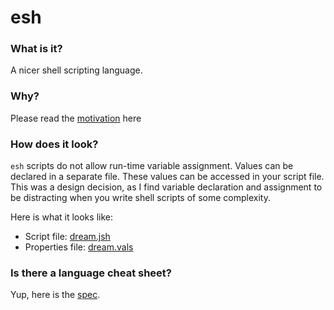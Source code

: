 # esh

### What is it?

A nicer shell scripting language.

### Why?

Please read the [motivation](docs/motivation.md) here

### How does it look?

`esh` scripts do not allow run-time variable assignment. Values can be declared in a separate file. These values can be accessed in your script file. This was a design decision, as I find variable declaration and assignment to be distracting when you write shell scripts of some complexity.
 
Here is what it looks like:

 - Script file: [dream.jsh](sample/dream.jsh)
 - Properties file: [dream.vals](sample/dream.vals)

### Is there a language cheat sheet?

Yup, here is the [spec](docs/spec.md).
